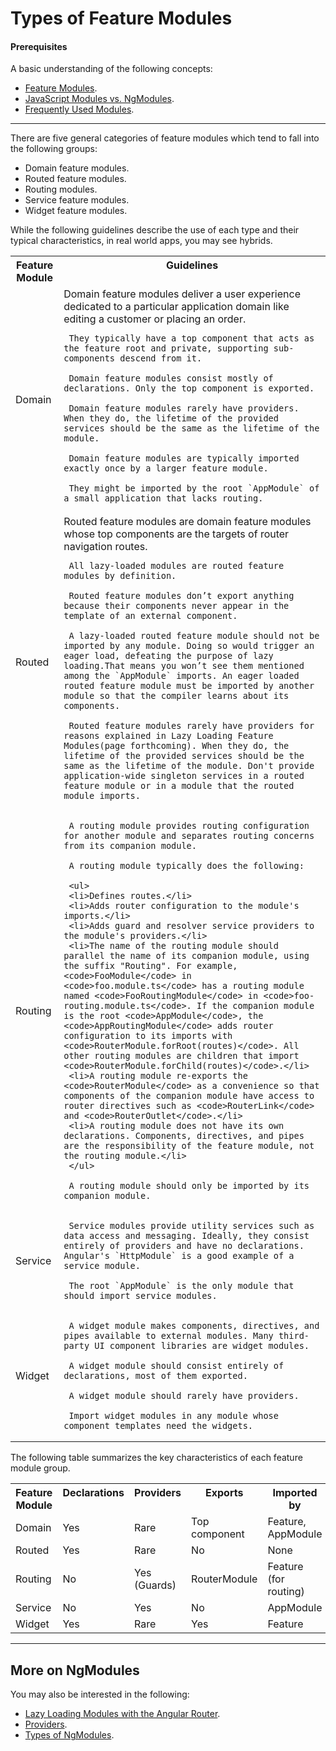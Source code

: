 

# Types of Feature Modules

#### Prerequisites

A basic understanding of the following concepts:
* [Feature Modules](guide/feature-modules).
* [JavaScript Modules vs. NgModules](guide/ngmodule-vs-jsmodule).
* [Frequently Used Modules](guide/frequent-ngmodules).

<hr>

There are five general categories of feature modules which
tend to fall into the following groups:

* Domain feature modules.
* Routed feature modules.
* Routing modules.
* Service feature modules.
* Widget feature modules.

While the following guidelines describe the use of each type and their
typical characteristics, in real world apps, you may see hybrids.

<table>

 <tr>
   <th style="vertical-align: top">
     Feature Module
   </th>

   <th style="vertical-align: top">
     Guidelines
   </th>
 </tr>

 <tr>
   <td>Domain</td>
   <td>
     Domain feature modules deliver a user experience dedicated to a particular application domain like editing a customer or placing an order.

     They typically have a top component that acts as the feature root and private, supporting sub-components descend from it.

     Domain feature modules consist mostly of declarations. Only the top component is exported.

     Domain feature modules rarely have providers. When they do, the lifetime of the provided services should be the same as the lifetime of the module.

     Domain feature modules are typically imported exactly once by a larger feature module.

     They might be imported by the root `AppModule` of a small application that lacks routing.
   </td>
 </tr>
 <tr>
   <td>Routed</td>
   <td>
     Routed feature modules are domain feature modules whose top components are the targets of router navigation routes.

     All lazy-loaded modules are routed feature modules by definition.

     Routed feature modules don’t export anything because their components never appear in the template of an external component.

     A lazy-loaded routed feature module should not be imported by any module. Doing so would trigger an eager load, defeating the purpose of lazy loading.That means you won’t see them mentioned among the `AppModule` imports. An eager loaded routed feature module must be imported by another module so that the compiler learns about its components.

     Routed feature modules rarely have providers for reasons explained in Lazy Loading Feature Modules(page forthcoming). When they do, the lifetime of the provided services should be the same as the lifetime of the module. Don't provide application-wide singleton services in a routed feature module or in a module that the routed module imports.
   </td>
 </tr>

 <tr>
   <td>Routing</td>
   <td>

     A routing module provides routing configuration for another module and separates routing concerns from its companion module.

     A routing module typically does the following:

     <ul>
     <li>Defines routes.</li>
     <li>Adds router configuration to the module's imports.</li>
     <li>Adds guard and resolver service providers to the module's providers.</li>
     <li>The name of the routing module should parallel the name of its companion module, using the suffix "Routing". For example, <code>FooModule</code> in <code>foo.module.ts</code> has a routing module named <code>FooRoutingModule</code> in <code>foo-routing.module.ts</code>. If the companion module is the root <code>AppModule</code>, the <code>AppRoutingModule</code> adds router configuration to its imports with <code>RouterModule.forRoot(routes)</code>. All other routing modules are children that import <code>RouterModule.forChild(routes)</code>.</li>
     <li>A routing module re-exports the <code>RouterModule</code> as a convenience so that components of the companion module have access to router directives such as <code>RouterLink</code> and <code>RouterOutlet</code>.</li>
     <li>A routing module does not have its own declarations. Components, directives, and pipes are the responsibility of the feature module, not the routing module.</li>
     </ul>

     A routing module should only be imported by its companion module.

   </td>
 </tr>

 <tr>
   <td>Service</td>
   <td>

     Service modules provide utility services such as data access and messaging. Ideally, they consist entirely of providers and have no declarations. Angular's `HttpModule` is a good example of a service module.

     The root `AppModule` is the only module that should import service modules.

   </td>
 </tr>

 <tr>
   <td>Widget</td>
   <td>

     A widget module makes components, directives, and pipes available to external modules. Many third-party UI component libraries are widget modules.

     A widget module should consist entirely of declarations, most of them exported.

     A widget module should rarely have providers.

     Import widget modules in any module whose component templates need the widgets.
    
   </td>
 </tr>

</table>

The following table summarizes the key characteristics of each feature module group.

<table>
 <tr>
   <th style="vertical-align: top">
     Feature Module
   </th>

   <th style="vertical-align: top">
     Declarations
   </th>

   <th style="vertical-align: top">
     Providers
   </th>

   <th style="vertical-align: top">
     Exports
   </th>

   <th style="vertical-align: top">
     Imported by
   </th>
 </tr>

 <tr>
   <td>Domain</td>
   <td>Yes</td>
   <td>Rare</td>
   <td>Top component</td>
   <td>Feature, AppModule</td>
 </tr>

 <tr>
   <td>Routed</td>
   <td>Yes</td>
   <td>Rare</td>
   <td>No</td>
   <td>None</td>
 </tr>

 <tr>
   <td>Routing</td>
   <td>No</td>
   <td>Yes (Guards)</td>
   <td>RouterModule</td>
   <td>Feature (for routing)</td>
 </tr>

 <tr>
   <td>Service</td>
   <td>No</td>
   <td>Yes</td>
   <td>No</td>
   <td>AppModule</td>
 </tr>

 <tr>
   <td>Widget</td>
   <td>Yes</td>
   <td>Rare</td>
   <td>Yes</td>
   <td>Feature</td>
 </tr>
</table>

<hr />

## More on NgModules

You may also be interested in the following:
* [Lazy Loading Modules with the Angular Router](guide/lazy-loading-ngmodules).
* [Providers](guide/providers).
* [Types of NgModules](guide/module-types).
